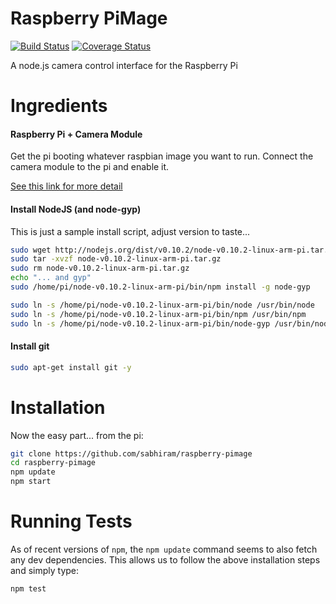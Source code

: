# Raspberry PiMage

[![Build Status](https://travis-ci.org/sabhiram/raspberry-pimage.svg?branch=master)](https://travis-ci.org/sabhiram/raspberry-pimage) [![Coverage Status](https://img.shields.io/coveralls/sabhiram/raspberry-pimage.svg)](https://coveralls.io/r/sabhiram/raspberry-pimage?branch=master)

A node.js camera control interface for the Raspberry Pi

# Ingredients

#### Raspberry Pi + Camera Module

Get the pi booting whatever raspbian image you want to run. Connect the camera module to the pi and enable it.

[See this link for more detail](http://www.raspberrypi.org/help/camera-module-setup/)

#### Install NodeJS (and node-gyp)

This is just a sample install script, adjust version to taste...

```sh
sudo wget http://nodejs.org/dist/v0.10.2/node-v0.10.2-linux-arm-pi.tar.gz
sudo tar -xvzf node-v0.10.2-linux-arm-pi.tar.gz
sudo rm node-v0.10.2-linux-arm-pi.tar.gz
echo "... and gyp"
sudo /home/pi/node-v0.10.2-linux-arm-pi/bin/npm install -g node-gyp

sudo ln -s /home/pi/node-v0.10.2-linux-arm-pi/bin/node /usr/bin/node
sudo ln -s /home/pi/node-v0.10.2-linux-arm-pi/bin/npm /usr/bin/npm
sudo ln -s /home/pi/node-v0.10.2-linux-arm-pi/bin/node-gyp /usr/bin/node-gyp
```

#### Install git

```sh
sudo apt-get install git -y
```

# Installation

Now the easy part... from the pi:

```sh
git clone https://github.com/sabhiram/raspberry-pimage
cd raspberry-pimage
npm update
npm start
```

# Running Tests

As of recent versions of `npm`, the `npm update` command seems to also fetch any dev dependencies. This allows us to follow the above installation steps and simply type:

```sh
npm test
```
